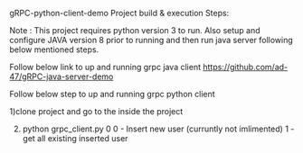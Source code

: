 gRPC-python-client-demo
Project build & execution Steps:

Note : This project requires python version 3 to run. Also setup and configure JAVA version 8 prior to running and then run java server following below mentioned steps.

Follow below link to up and running grpc java client
https://github.com/ad-47/gRPC-java-server-demo

Follow below step to up and running grpc python client

1)clone project and go to the inside the project

2) python grpc_client.py 0
        0 - Insert new user (curruntly not imlimented)
        1 - get all existing inserted user
        
        
